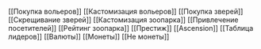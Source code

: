 [[Покупка вольеров]]
[[Кастомизация вольеров]]
[[Покупка зверей]]
[[Скрещивание зверей]]
[[Кастомизация зоопарка]]
[[Привлечение посетителей]]
[[Рейтинг зоопарка]]
[[Престиж]]
[[Ascension]]
[[Таблица лидеров]]
[[Валюты]]
[[Монеты]]
[[Не монеты]]

